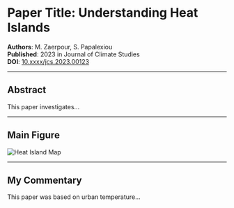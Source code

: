 # Paper Title: Understanding Heat Islands

**Authors**: M. Zaerpour, S. Papalexiou  
**Published**: 2023 in Journal of Climate Studies  
**DOI**: [10.xxxx/jcs.2023.00123](https://doi.org/10.xxxx/jcs.2023.00123)

---

## Abstract  
This paper investigates...

---

## Main Figure

![Heat Island Map](../images/heatmap.png)

---

## My Commentary  
This paper was based on urban temperature...
